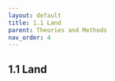 ```yaml
---
layout: default
title: 1.1 Land
parent: Theories and Methods  
nav_order: 4 
---
```

<div class="justify-text" markdown="1">

## 1.1 Land


</div>